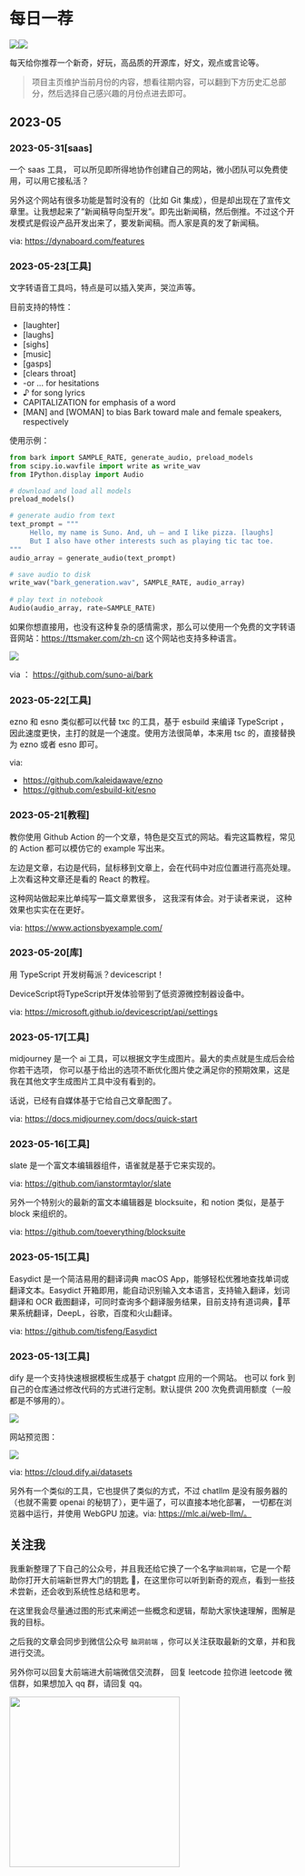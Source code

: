 
# 每日一荐

![](https://p.ipic.vip/0bhil1.jpg)![](https://p.ipic.vip/0bhil1.jpg)

每天给你推荐一个新奇，好玩，高品质的开源库，好文，观点或言论等。

> 项目主页维护当前月份的内容，想看往期内容，可以翻到下方历史汇总部分，然后选择自己感兴趣的月份点进去即可。

## 2023-05

### 2023-05-31[saas]

一个 saas 工具， 可以所见即所得地协作创建自己的网站，微小团队可以免费使用，可以用它接私活？

另外这个网站有很多功能是暂时没有的（比如 Git 集成），但是却出现在了宣传文章里。让我想起来了”新闻稿导向型开发”。即先出新闻稿，然后倒推。不过这个开发模式是假设产品开发出来了，要发新闻稿。而人家是真的发了新闻稿。

via: https://dynaboard.com/features

### 2023-05-23[工具]

文字转语音工具吗，特点是可以插入笑声，哭泣声等。

目前支持的特性：

- [laughter]
- [laughs]
- [sighs]
- [music]
- [gasps]
- [clears throat]
- -or ... for hesitations
- ♪ for song lyrics
- CAPITALIZATION for emphasis of a word
- [MAN] and [WOMAN] to bias Bark toward male and female speakers, respectively

使用示例：

```py
from bark import SAMPLE_RATE, generate_audio, preload_models
from scipy.io.wavfile import write as write_wav
from IPython.display import Audio

# download and load all models
preload_models()

# generate audio from text
text_prompt = """
     Hello, my name is Suno. And, uh — and I like pizza. [laughs] 
     But I also have other interests such as playing tic tac toe.
"""
audio_array = generate_audio(text_prompt)

# save audio to disk
write_wav("bark_generation.wav", SAMPLE_RATE, audio_array)
  
# play text in notebook
Audio(audio_array, rate=SAMPLE_RATE)
```

如果你想直接用，也没有这种复杂的感情需求，那么可以使用一个免费的文字转语音网站：https://ttsmaker.com/zh-cn  这个网站也支持多种语言。

![](https://p.ipic.vip/h2bvwd.png)

via ： https://github.com/suno-ai/bark

### 2023-05-22[工具]

ezno 和 esno 类似都可以代替 txc 的工具，基于 esbuild 来编译 TypeScript ，因此速度更快，主打的就是一个速度。使用方法很简单，本来用 tsc 的，直接替换为 ezno 或者 esno 即可。

via: 

- https://github.com/kaleidawave/ezno
- https://github.com/esbuild-kit/esno

### 2023-05-21[教程]

教你使用  Github Action 的一个文章，特色是交互式的网站。看完这篇教程，常见的 Action 都可以模仿它的 example 写出来。

左边是文章，右边是代码，鼠标移到文章上，会在代码中对应位置进行高亮处理。 上次看这种文章还是看的 React 的教程。

这种网站做起来比单纯写一篇文章累很多， 这我深有体会。对于读者来说， 这种效果也实实在在更好。



via: https://www.actionsbyexample.com/


### 2023-05-20[库]

用 TypeScript 开发树莓派？devicescript！

DeviceScript将TypeScript开发体验带到了低资源微控制器设备中。

via: https://microsoft.github.io/devicescript/api/settings

### 2023-05-17[工具]

midjourney 是一个 ai 工具，可以根据文字生成图片。最大的卖点就是生成后会给你若干选项， 你可以基于给出的选项不断优化图片使之满足你的预期效果，这是我在其他文字生成图片工具中没有看到的。

话说，已经有自媒体基于它给自己文章配图了。

via: https://docs.midjourney.com/docs/quick-start
### 2023-05-16[工具]

slate 是一个富文本编辑器组件，语雀就是基于它来实现的。

via: https://github.com/ianstormtaylor/slate

另外一个特别火的最新的富文本编辑器是 blocksuite，和 notion 类似，是基于 block 来组织的。

via: https://github.com/toeverything/blocksuite
### 2023-05-15[工具]

Easydict 是一个简洁易用的翻译词典 macOS App，能够轻松优雅地查找单词或翻译文本。Easydict 开箱即用，能自动识别输入文本语言，支持输入翻译，划词翻译和 OCR 截图翻译，可同时查询多个翻译服务结果，目前支持有道词典，🍎苹果系统翻译，DeepL，谷歌，百度和火山翻译。

via: https://github.com/tisfeng/Easydict

### 2023-05-13[工具]

dify 是一个支持快速根据模板生成基于 chatgpt 应用的一个网站。 也可以 fork 到自己的仓库通过修改代码的方式进行定制。默认提供 200 次免费调用额度（一般都是不够用的）。

![](https://p.ipic.vip/u4jizn.png)

网站预览图：

![](https://p.ipic.vip/heah66.png)

via: https://cloud.dify.ai/datasets

另外有一个类似的工具，它也提供了类似的方式，不过 chatllm 是没有服务器的（也就不需要 openai 的秘钥了），更牛逼了，可以直接本地化部署， 一切都在浏览器中运行，并使用 WebGPU 加速。via: https://mlc.ai/web-llm/。



## 关注我

我重新整理了下自己的公众号，并且我还给它换了一个名字`脑洞前端`，它是一个帮助你打开大前端新世界大门的钥匙 🔑，在这里你可以听到新奇的观点，看到一些技术尝新，还会收到系统性总结和思考。

在这里我会尽量通过图的形式来阐述一些概念和逻辑，帮助大家快速理解，图解是我的目标。

之后我的文章会同步到微信公众号 `脑洞前端` ，你可以关注获取最新的文章，并和我进行交流。

另外你可以回复大前端进大前端微信交流群， 回复 leetcode 拉你进 leetcode 微信群，如果想加入 qq 群，请回复 qq。

<img width="300" src="https://p.ipic.vip/bp35i7.jpg">

